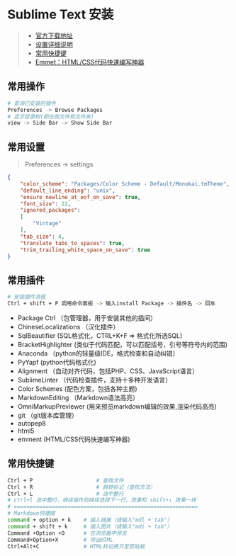 # Sublime Text 安装

> * [官方下载地址](http://www.sublimetext.com/3)
> * [设置详细说明](http://www.cnblogs.com/pdq-phper/p/5093486.html)
> * [常用快捷键](http://www.codesec.net/view/219715.html)
> * [Emmet：HTML/CSS代码快速编写神器](http://www.iteye.com/news/27580)

## 常用操作
```sh
# 查询已安装的插件
Preferences -> Browse Packages
# 显示目录树(即左侧文件和文件夹)
view -> Side Bar -> Show Side Bar
```

## 常用设置

> Preferences -> settings

```json
{
	"color_scheme": "Packages/Color Scheme - Default/Monokai.tmTheme",
	"default_line_ending": "unix",
	"ensure_newline_at_eof_on_save": true,
	"font_size": 22,
	"ignored_packages":
	[
		"Vintage"
	],
	"tab_size": 4,
	"translate_tabs_to_spaces": true,
	"trim_trailing_white_space_on_save": true
}
```

## 常用插件

```sh
# 安装插件流程
Ctrl + shift + P 调用命令面板 -> 输入install Package -> 插件名 -> 回车
```

- Package Ctrl  （包管理器，用于安装其他的插间）
- ChineseLocalizations  （汉化插件）
- SqlBeautifier     (SQL格式化，CTRL+K+F => 格式化所选SQL)
- BracketHighlighter    (类似于代码匹配，可以匹配括号，引号等符号内的范围)
- Anaconda  （python的轻量级IDE，格式检查和自动纠错）
- PyYapf    (python代码格式化)
- Alignment （自动对齐代码，包括PHP、CSS、JavaScript语言）
- SublimeLinter （代码检查插件，支持十多种开发语言）
- Color Schemes (配色方案，包括各种主题)
- MarkdownEditing （Markdown语法高亮）
- OmniMarkupPreviewer   (用来预览markdown编辑的效果,渲染代码高亮)
- git （git版本库管理）
- autopep8
- html5
- emment  (HTML/CSS代码快速编写神器)

## 常用快捷键
 ```sh
Ctrl + P                    # 查找文件
Ctrl + R                    # 跳转标记（查找方法）
Ctrl + L                    # 选中整行
# ctrl+l 选中整行，继续操作则继续选择下一行，效果和 shift+↓ 效果一样
# ==========================================================
# Markdown快捷键
command + option + k    # 插入链接（或输入"mdl + tab"）
command + shift + k     # 插入图片（或输入"mdi + tab"）
Command +Option +O      # 在浏览器中预览
Command+Option+X        # 导出HTML
Ctrl+Alt+C              # HTML标记拷贝至剪贴板
```

